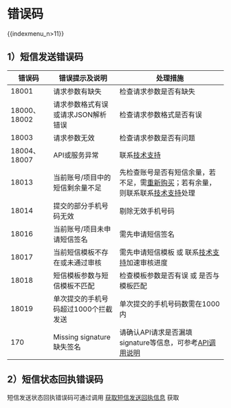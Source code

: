 # 错误码

{{indexmenu_n>11}}

## 1）短信发送错误码

| **错误码**   | **错误提示及说明**                   | **处理措施**                                                 |
| ------------ | ------------------------------------ | ------------------------------------------------------------ |
| 18001        | 请求参数有缺失                       | 检查请求参数是否有缺失                                       |
| 18000、18002 | 请求参数格式有误或请求JSON解析错误   | 检查请求参数格式是否有误                                     |
| 18003        | 请求参数无效                         | 检查请求参数是否有问题                                       |
| 18004、18007 | API或服务异常                        | 联系[技术支持](https://www.ucloud.cn/site/service.html)      |
| 18013        | 当前账号/项目中的短信剩余量不足      | 先检查账号是否有短信余量，若不足，需[重新购买](https://console.ucloud.cn/usms?package_type=0&purpose=1&buy_amount=10)；若有余量，则联系联系[技术支持](https://www.ucloud.cn/site/service.html)处理 |
| 18014        | 提交的部分手机号码无效               | 剔除无效手机号码                                             |
| 18016        | 当前账号/项目未申请短信签名          | 需先申请短信签名                                             |
| 18017        | 当前短信模板不存在或未通过审核       | 需先申请短信模板 或 联系[技术支持](https://www.ucloud.cn/site/service.html)加速审核进度 |
| 18018        | 短信模板参数与短信模板不匹配         | 检查模板参数是否有误 或 是否与模板匹配                       |
| 18019        | 单次提交的手机号码超过1000个拦截发送 | 单次提交的手机号码数需在1000内                               |
| 170          | Missing signature缺失签名            | 请确认API请求是否漏填signature等信息，可参考[API调用说明](https://docs.ucloud.cn/api/summary/overview) |



## 2）短信状态回执错误码

短信发送状态回执错误码可通过调用 [获取短信发送回执信息](https://docs.ucloud.cn/api/usms-api/get_usms_send_receipt) 获取